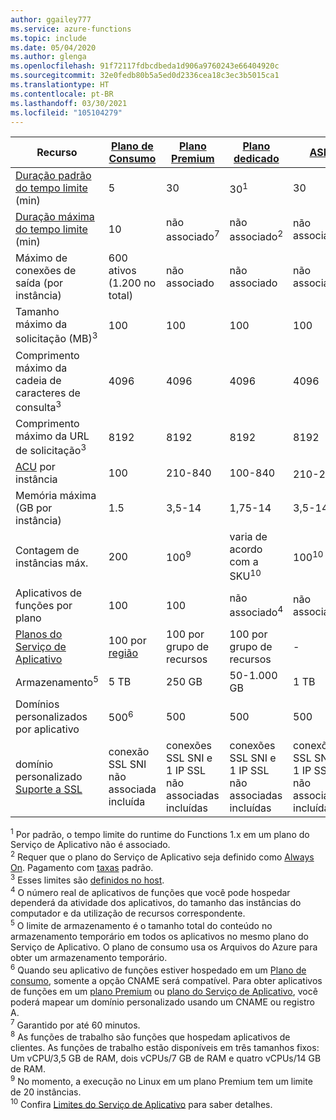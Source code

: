 ```yaml
---
author: ggailey777
ms.service: azure-functions
ms.topic: include
ms.date: 05/04/2020
ms.author: glenga
ms.openlocfilehash: 91f72117fdbcdbeda1d906a9760243e66404920c
ms.sourcegitcommit: 32e0fedb80b5a5ed0d2336cea18c3ec3b5015ca1
ms.translationtype: HT
ms.contentlocale: pt-BR
ms.lasthandoff: 03/30/2021
ms.locfileid: "105104279"
---
```

| Recurso |[Plano de Consumo](../articles/azure-functions/consumption-plan.md)|[Plano Premium](../articles/azure-functions/functions-premium-plan.md)|[Plano dedicado](../articles/azure-functions/dedicated-plan.md)|[ASE](../articles/app-service/environment/intro.md)| [Kubernetes](../articles/aks/quotas-skus-regions.md) |
| --- | --- | --- | --- | --- | --- |
|[Duração padrão do tempo limite](../articles/azure-functions/functions-scale.md#timeout) (min) |5 | 30 |30<sup>1</sup> | 30 | 30 |
|[Duração máxima do tempo limite](../articles/azure-functions/functions-scale.md#timeout) (min) |10 | não associado<sup>7</sup> | não associado<sup>2</sup> | não associado | não associado |
| Máximo de conexões de saída (por instância) | 600 ativos (1.200 no total) | não associado | não associado | não associado | não associado |
| Tamanho máximo da solicitação (MB)<sup>3</sup> | 100 | 100 | 100 | 100 | Depende do cluster |
| Comprimento máximo da cadeia de caracteres de consulta<sup>3</sup> | 4096 | 4096 | 4096 | 4096 | Depende do cluster |
| Comprimento máximo da URL de solicitação<sup>3</sup> | 8192 | 8192 | 8192 | 8192 | Depende do cluster |
|[ACU](../articles/virtual-machines/acu.md) por instância | 100 | 210-840 | 100-840 | 210-250<sup>8</sup> | [Preços do AKS](https://azure.microsoft.com/pricing/details/container-service/) |
| Memória máxima (GB por instância) | 1.5 | 3,5-14 | 1,75-14 | 3,5-14 | Todos os nós são compatíveis |
| Contagem de instâncias máx. | 200 | 100<sup>9</sup> | varia de acordo com a SKU<sup>10</sup> | 100<sup>10</sup> | Depende do cluster |   
| Aplicativos de funções por plano |100 |100 |não associado<sup>4</sup> | não associado | não associado |
| [Planos do Serviço de Aplicativo](../articles/app-service/overview-hosting-plans.md) | 100 por [região](https://azure.microsoft.com/global-infrastructure/regions/) |100 por grupo de recursos |100 por grupo de recursos | - | - |
| Armazenamento<sup>5</sup> |5 TB |250 GB |50-1.000 GB | 1 TB | n/a |
| Domínios personalizados por aplicativo</a> |500<sup>6</sup> |500 |500 | 500 | n/a |
| domínio personalizado [Suporte a SSL](../articles/app-service/configure-ssl-bindings.md) |conexão SSL SNI não associada incluída | conexões SSL SNI e 1 IP SSL não associadas incluídas |conexões SSL SNI e 1 IP SSL não associadas incluídas | conexões SSL SNI e 1 IP SSL não associadas incluídas | n/a |

<sup>1</sup> Por padrão, o tempo limite do runtime do Functions 1.x em um plano do Serviço de Aplicativo não é associado.  
<sup>2</sup> Requer que o plano do Serviço de Aplicativo seja definido como [Always On](../articles/azure-functions/dedicated-plan.md#always-on). Pagamento com [taxas](https://azure.microsoft.com/pricing/details/app-service/) padrão.  
<sup>3</sup> Esses limites são [definidos no host](https://github.com/Azure/azure-functions-host/blob/dev/src/WebJobs.Script.WebHost/web.config).  
<sup>4</sup> O número real de aplicativos de funções que você pode hospedar dependerá da atividade dos aplicativos, do tamanho das instâncias do computador e da utilização de recursos correspondente.  
<sup>5</sup> O limite de armazenamento é o tamanho total do conteúdo no armazenamento temporário em todos os aplicativos no mesmo plano do Serviço de Aplicativo. O plano de consumo usa os Arquivos do Azure para obter um armazenamento temporário.  
<sup>6</sup> Quando seu aplicativo de funções estiver hospedado em um [Plano de consumo](../articles/azure-functions/consumption-plan.md), somente a opção CNAME será compatível. Para obter aplicativos de funções em um [plano Premium](../articles/azure-functions/functions-premium-plan.md) ou [plano do Serviço de Aplicativo](../articles/azure-functions/dedicated-plan.md), você poderá mapear um domínio personalizado usando um CNAME ou registro A.  
<sup>7</sup> Garantido por até 60 minutos.  
<sup>8</sup> As funções de trabalho são funções que hospedam aplicativos de clientes. As funções de trabalho estão disponíveis em três tamanhos fixos: Um vCPU/3,5 GB de RAM, dois vCPUs/7 GB de RAM e quatro vCPUs/14 GB de RAM.   
<sup>9</sup> No momento, a execução no Linux em um plano Premium tem um limite de 20 instâncias.  
<sup>10</sup> Confira [Limites do Serviço de Aplicativo](../articles/azure-resource-manager/management/azure-subscription-service-limits.md#app-service-limits) para saber detalhes.